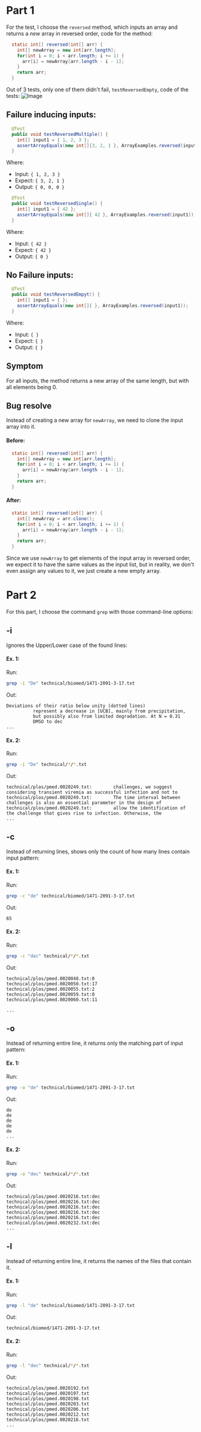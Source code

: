 # Part 1
For the test, I choose the `reversed` method, which inputs an array and returns a *new* array in reversed order, code for the method:
```java
  static int[] reversed(int[] arr) {
    int[] newArray = new int[arr.length];
    for(int i = 0; i < arr.length; i += 1) {
      arr[i] = newArray[arr.length - i - 1];
    }
    return arr;
  }
```

Out of 3 tests, only one of them didn't fail, `testReversedEmpty`, code of the tests:
![Image](img/tf-1.png)

## Failure inducing inputs:
```java
  @Test
  public void testReversedMultiple() {
    int[] input1 = { 1, 2, 3 };
    assertArrayEquals(new int[]{3, 2, 1 }, ArrayExamples.reversed(input1));
  }
```
Where:
- Input: `{ 1, 2, 3 }`
- Expect: `{ 3, 2, 1 }`
- Output: `{ 0, 0, 0 }`

```java
  @Test
  public void testReversedSingle() {
    int[] input1 = { 42 };
    assertArrayEquals(new int[]{ 42 }, ArrayExamples.reversed(input1));
  }
```
Where:
- Input: `{ 42 }`
- Expect: `{ 42 }`
- Output: `{ 0 }`

## No Failure inputs:
```java
  @Test
  public void testReversedEmpyt() {
    int[] input1 = { };
    assertArrayEquals(new int[]{ }, ArrayExamples.reversed(input1));
  }
```
Where:
- Input: `{ }`
- Expect: `{ }`
- Output: `{ }`

## Symptom
For all inputs, the method returns a new array of the same length, but with all elements being 0. 

## Bug resolve
Instead of creating a new array for `newArray`, we need to clone the input array into it.
#### Before:
```java
  static int[] reversed(int[] arr) {
    int[] newArray = new int[arr.length];
    for(int i = 0; i < arr.length; i += 1) {
      arr[i] = newArray[arr.length - i - 1];
    }
    return arr;
  }
```
#### After:
```java
  static int[] reversed(int[] arr) {
    int[] newArray = arr.clone();
    for(int i = 0; i < arr.length; i += 1) {
      arr[i] = newArray[arr.length - i - 1];
    }
    return arr;
  }
```
Since we use `newArray` to get elements of the input array in reversed order, we expect it to have the same values as the input list, but in reality, we don't even assign any values to it, we just create a new empty array. 

# Part 2
For this part, I choose the command `grep` with those command-line options:

## -i
Ignores the Upper/Lower case of the found lines:
#### Ex. 1:
Run:
```bash
grep -i "De" technical/biomed/1471-2091-3-17.txt 
```
Out:
```
Deviations of their ratio below unity (dotted lines)
          represent a decrease in [UCB], mainly from precipitation,
          but possibly also from limited degradation. At N = 0.31
          DMSO to dec
...
```

#### Ex. 2:
Run:
```bash
grep -i "De" technical/*/*.txt
```
Out:
```
technical/plos/pmed.0020249.txt:        challenges, we suggest considering transient viremia as successful infection and not to
technical/plos/pmed.0020249.txt:        The time interval between challenges is also an essential parameter in the design of
technical/plos/pmed.0020249.txt:        allow the identification of the challenge that gives rise to infection. Otherwise, the
...
```

## -c
Instead of returning lines, shows only the count of how many lines contain input pattern:
#### Ex. 1:
Run:
```bash
grep -c "de" technical/biomed/1471-2091-3-17.txt 
```
Out:
```
65
```

#### Ex. 2:
Run:
```bash
grep -c "dec" technical/*/*.txt
```
Out:
```
technical/plos/pmed.0020048.txt:0
technical/plos/pmed.0020050.txt:17
technical/plos/pmed.0020055.txt:2
technical/plos/pmed.0020059.txt:0
technical/plos/pmed.0020060.txt:11

...
```


## -o
Instead of returning entire line, it returns only the matching part of input pattern:
#### Ex. 1:
Run:
```bash
grep -o "de" technical/biomed/1471-2091-3-17.txt 
```
Out:
```
de
de
de
de
de
...
```

#### Ex. 2:
Run:
```bash
grep -o "dec" technical/*/*.txt
```
Out:
```
technical/plos/pmed.0020216.txt:dec
technical/plos/pmed.0020216.txt:dec
technical/plos/pmed.0020216.txt:dec
technical/plos/pmed.0020216.txt:dec
technical/plos/pmed.0020216.txt:dec
technical/plos/pmed.0020232.txt:dec
...
```


## -l
Instead of returning entire line, it returns the names of the files that contain it. 
#### Ex. 1:
Run:
```bash
grep -l "de" technical/biomed/1471-2091-3-17.txt 
```
Out:
```
technical/biomed/1471-2091-3-17.txt
```

#### Ex. 2:
Run:
```bash
grep -l "dec" technical/*/*.txt
```
Out:
```
technical/plos/pmed.0020192.txt
technical/plos/pmed.0020197.txt
technical/plos/pmed.0020198.txt
technical/plos/pmed.0020203.txt
technical/plos/pmed.0020206.txt
technical/plos/pmed.0020212.txt
technical/plos/pmed.0020216.txt
...
```

